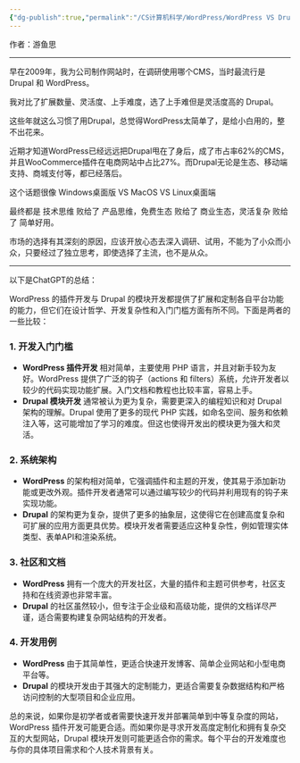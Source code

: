 ```yaml
---
{"dg-publish":true,"permalink":"/CS计算机科学/WordPress/WordPress VS Drupal：我走的弯路/","noteIcon":"","created":"2024-07-09T01:43:56.548+08:00","updated":"2024-07-09T02:20:25.898+08:00"}
---
```



作者：游鱼思

---

早在2009年，我为公司制作网站时，在调研使用哪个CMS，当时最流行是 Drupal 和 WordPress。

我对比了扩展数量、灵活度、上手难度，选了上手难但是灵活度高的 Drupal。

这些年就这么习惯了用Drupal，总觉得WordPress太简单了，是给小白用的，整不出花来。

近期才知道WordPress已经远远把Drupal甩在了身后，成了市占率62%的CMS，并且WooCommerce插件在电商网站中占比27%。而Drupal无论是生态、移动端支持、商城支付等，都已经落后。

这个话题很像 Windows桌面版 VS MacOS VS Linux桌面端

最终都是 技术思维 败给了 产品思维，免费生态 败给了 商业生态，灵活复杂 败给了 简单好用。

市场的选择有其深刻的原因，应该开放心态去深入调研、试用，不能为了小众而小众，只要经过了独立思考，即使选择了主流，也不是从众。

---

以下是ChatGPT的总结：

WordPress 的插件开发与 Drupal 的模块开发都提供了扩展和定制各自平台功能的能力，但它们在设计哲学、开发复杂性和入门门槛方面有所不同。下面是两者的一些比较：

### 1. 开发入门门槛
- **WordPress 插件开发** 相对简单，主要使用 PHP 语言，并且对新手较为友好。WordPress 提供了广泛的钩子（actions 和 filters）系统，允许开发者以较少的代码实现功能扩展。入门文档和教程也比较丰富，容易上手。
- **Drupal 模块开发** 通常被认为更为复杂，需要更深入的编程知识和对 Drupal 架构的理解。Drupal 使用了更多的现代 PHP 实践，如命名空间、服务和依赖注入等，这可能增加了学习的难度。但这也使得开发出的模块更为强大和灵活。

### 2. 系统架构
- **WordPress** 的架构相对简单，它强调插件和主题的开发，使其易于添加新功能或更改外观。插件开发者通常可以通过编写较少的代码并利用现有的钩子来实现功能。
- **Drupal** 的架构更为复杂，提供了更多的抽象层，这使得它在创建高度复杂和可扩展的应用方面更具优势。模块开发者需要适应这种复杂性，例如管理实体类型、表单API和渲染系统。

### 3. 社区和文档
- **WordPress** 拥有一个庞大的开发社区，大量的插件和主题可供参考，社区支持和在线资源也非常丰富。
- **Drupal** 的社区虽然较小，但专注于企业级和高级功能，提供的文档详尽严谨，适合需要构建复杂网站结构的开发者。

### 4. 开发用例
- **WordPress** 由于其简单性，更适合快速开发博客、简单企业网站和小型电商平台等。
- **Drupal** 的模块开发由于其强大的定制能力，更适合需要复杂数据结构和严格访问控制的大型项目和企业应用。

总的来说，如果你是初学者或者需要快速开发并部署简单到中等复杂度的网站，WordPress 插件开发可能更合适。而如果你是寻求开发高度定制化和拥有复杂交互的大型网站，Drupal 模块开发则可能更适合你的需求。每个平台的开发难度也与你的具体项目需求和个人技术背景有关。